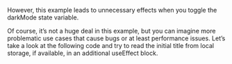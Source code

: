 However, this example leads to unnecessary effects when you toggle the darkMode state variable.

Of course, it’s not a huge deal in this example, but you can imagine more problematic use cases that cause bugs or at least performance issues. Let’s take a look at the following code and try to read the initial title from local storage, if available, in an additional useEffect block.

